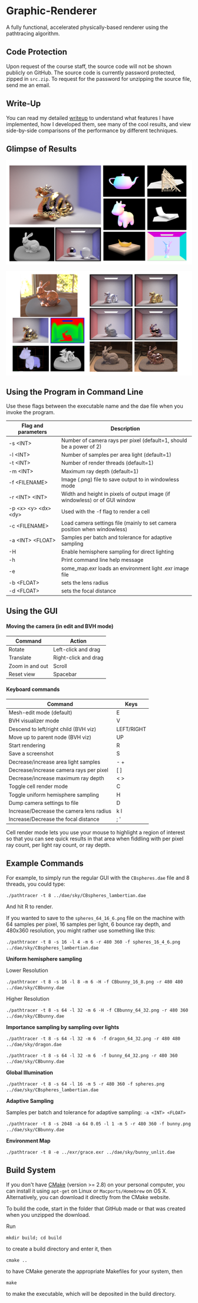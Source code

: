 # Graphic-Renderer
A fully functional, accelerated physically-based renderer using the pathtracing algorithm.

## Code Protection

Upon request of the course staff, the source code will not be shown publicly on GitHub. The source code is currently password protected, zipped in `src.zip`. To request for the password for unzipping the source file, send me an email.

## Write-Up
You can read my detailed [writeup](https://michael-tu.github.io/Graphic-Renderer/) to understand what features I have implemented, how I developed them, see many of the cool results, and view side-by-side comparisons of the performance by different techniques.

## Glimpse of Results

![Demo1](docs/assets/img/post/demo1.png)

![Demo2](docs/assets/img/post/demo2.png)

## Using the Program in Command Line

Use these flags between the executable name and the dae file when you invoke the program. 


Flag and parameters | Description
----- | ------
-s \<INT\>  |  Number of camera rays per pixel (default=1, should be a power of 2)
-l \<INT\>  |  Number of samples per area light (default=1)
-t \<INT\>  |  Number of render threads (default=1)
-m \<INT\>  |  Maximum ray depth (default=1)
-f \<FILENAME\>  | Image (.png) file to save output to in windowless mode
-r \<INT\> \<INT\> | Width and height in pixels of output image (if windowless) or of GUI window
-p \<x\> \<y\> \<dx\> \<dy\>  |  Used with the -f flag to render a cell
-c \<FILENAME\> |  Load camera settings file (mainly to set camera position when windowless)
-a \<INT\> \<FLOAT\>   | Samples per batch and tolerance for adaptive sampling
-H | Enable hemisphere sampling for direct lighting
-h | Print command line help message
-e | some_map.exr loads an environment light .exr image file 
-b \<FLOAT\> | sets the lens radius
-d \<FLOAT\> | sets the focal distance


## Using the GUI

#### Moving the camera (in edit and BVH mode)

Command | Action
---- | ----
Rotate |  Left-click and drag
Translate  |  Right-click and drag
Zoom in and out | Scroll
Reset view  | Spacebar

#### Keyboard commands

Command  |Keys
---- | ----
Mesh-edit mode (default)   |  E
BVH visualizer mode  |V
Descend to left/right child (BVH viz)   | LEFT/RIGHT
Move up to parent node (BVH viz)   |  UP
Start rendering  |R
Save a screenshot   | S
Decrease/increase area light samples    | - +
Decrease/increase camera rays per pixel  |[ ]
Decrease/increase maximum ray depth | < >
Toggle cell render mode | C
Toggle uniform hemisphere sampling |  H
Dump camera settings to file   |  D
Increase/Decrease the camera lens radius | k  l
Increase/Decrease the focal distance | ;  '

Cell render mode lets you use your mouse to highlight a region of interest so that you can see quick results in that area when fiddling with per pixel ray count, per light ray count, or ray depth.


## Example Commands

For example, to simply run the regular GUI with the `CBspheres.dae` file and 8 threads, you could type:

```
./pathtracer -t 8 ../dae/sky/CBspheres_lambertian.dae
```

And hit R to render.

If you wanted to save to the `spheres_64_16_6.png` file on the machine with 64 samples per pixel, 16 samples per light, 6 bounce ray depth, and 480x360 resolution, you might rather use something like this:

```
./pathtracer -t 8 -s 16 -l 4 -m 6 -r 480 360 -f spheres_16_4_6.png ../dae/sky/CBspheres_lambertian.dae
```

**Uniform hemisphere sampling**

Lower Resolution

```
./pathtracer -t 8 -s 16 -l 8 -m 6 -H -f CBbunny_16_8.png -r 480 480 ../dae/sky/CBbunny.dae
```

Higher Resolution

```
./pathtracer -t 8 -s 64 -l 32 -m 6 -H -f CBbunny_64_32.png -r 480 360 ../dae/sky/CBbunny.dae
```
**Importance sampling by sampling over lights**

```
./pathtracer -t 8 -s 64 -l 32 -m 6  -f dragon_64_32.png -r 480 480 ../dae/sky/dragon.dae
```

```
./pathtracer -t 8 -s 64 -l 32 -m 6  -f bunny_64_32.png -r 480 360 ../dae/sky/CBbunny.dae
```

**Global Illumination**

```
./pathtracer -t 8 -s 64 -l 16 -m 5 -r 480 360 -f spheres.png ../dae/sky/CBspheres_lambertian.dae
```

**Adaptive Sampling**

Samples per batch and tolerance for adaptive sampling: `-a <INT> <FLOAT>`

```
./pathtracer -t 8 -s 2048 -a 64 0.05 -l 1 -m 5 -r 480 360 -f bunny.png ../dae/sky/CBbunny.dae
```

**Environment Map**

```
./pathtracer -t 8 -e ../exr/grace.exr ../dae/sky/bunny_unlit.dae
```


## Build System

If you don't have [CMake](https://cmake.org) (version >= 2.8) on your personal computer, you can install it using `apt-get` on Linux or `Macports/Homebrew` on OS X. Alternatively, you can download it directly from the CMake website.

To build the code, start in the folder that GitHub made or that was created when you unzipped the download. 

Run
```
mkdir build; cd build
```

to create a build directory and enter it, then

```
cmake ..
```

to have CMake generate the appropriate Makefiles for your system, then

```
make 
```

to make the executable, which will be deposited in the build directory.
